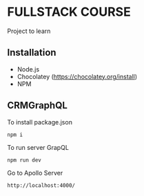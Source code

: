 # FULLSTACK COURSE 
Project to learn

## Installation
- Node.js
- Chocolatey (https://chocolatey.org/install)
- NPM

## CRMGraphQL
To install package.json
```
npm i
``` 
To run server GrapQL
```
npm run dev
```
Go to Apollo Server
```
http://localhost:4000/
```
